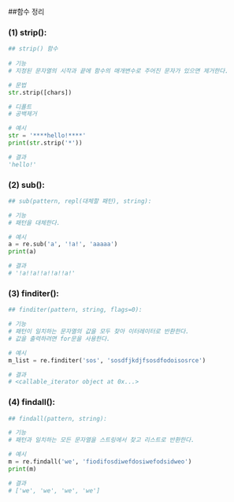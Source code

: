 ##함수 정리 

### (1) strip():

~~~python
## strip() 함수
 
# 기능 
# 지정된 문자열의 시작과 끝에 함수의 매개변수로 주어진 문자가 있으면 제거한다.

# 문법
str.strip([chars])

# 디폴트 
# 공백제거 

# 예시 
str = '****hello!****'
print(str.strip('*'))

# 결과 
'hello!'
~~~


### (2) sub():

~~~python
## sub(pattern, repl(대체할 패턴), string):

# 기능 
# 패턴을 대체한다.

# 예시
a = re.sub('a', '!a!', 'aaaaa')
print(a)

# 결과 
# '!a!!a!!a!!a!!a!' 
~~~


### (3) finditer():

~~~python 
## finditer(pattern, string, flags=0):

# 기능
# 패턴이 일치하는 문자열의 값을 모두 찾아 이터레이터로 반환한다.
# 값을 출력하려면 for문을 사용한다.

# 예시 
m_list = re.finditer('sos', 'sosdfjkdjfsosdfodoisosrce')

# 결과 
# <callable_iterator object at 0x...> 
~~~


### (4) findall():

~~~python
## findall(pattern, string):

# 기능 
# 패턴과 일치하는 모든 문자열을 스트링에서 찾고 리스트로 반환한다.

# 예시 
m = re.findall('we', 'fiodifosdiwefdosiwefodsidweo')
print(m)

# 결과
# ['we', 'we', 'we', 'we']
~~~

